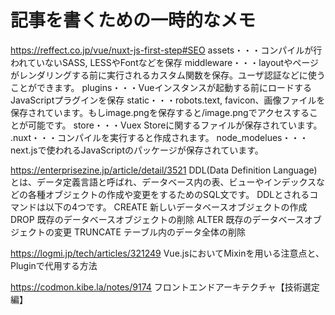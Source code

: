 # 記事を書くための一時的なメモ

https://reffect.co.jp/vue/nuxt-js-first-step#SEO
assets・・・コンパイルが行われていないSASS, LESSやFontなどを保存
middleware・・・layoutやページがレンダリングする前に実行されるカスタム関数を保存。ユーザ認証などに使うことができます。
plugins・・・Vueインスタンスが起動する前にロードするJavaScriptプラグインを保存
static・・・robots.text, favicon、画像ファイルを保存されています。もしimage.pngを保存すると/image.pngでアクセスすることが可能です。
store・・・Vuex Storeに関するファイルが保存されています。
.nuxt・・・コンパイルを実行すると作成されます。
node_modelues・・・next.jsで使われるJavaScriptのパッケージが保存されています。


https://enterprisezine.jp/article/detail/3521
DDL(Data Definition Language)とは、データ定義言語と呼ばれ、データベース内の表、ビューやインデックスなどの各種オブジェクトの作成や変更をするためのSQL文です。 DDLとされるコマンドは以下の4つです。
CREATE	新しいデータベースオブジェクトの作成
DROP	既存のデータベースオブジェクトの削除
ALTER	既存のデータベースオブジェクトの変更
TRUNCATE	テーブル内のデータ全体の削除


https://logmi.jp/tech/articles/321249
Vue.jsにおいてMixinを用いる注意点と、Pluginで代用する方法


https://codmon.kibe.la/notes/9174
フロントエンドアーキテクチャ【技術選定編】
